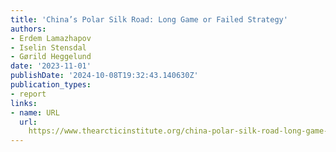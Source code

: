 ```yaml
---
title: 'China’s Polar Silk Road: Long Game or Failed Strategy'
authors:
- Erdem Lamazhapov
- Iselin Stensdal
- Gørild Heggelund
date: '2023-11-01'
publishDate: '2024-10-08T19:32:43.140630Z'
publication_types:
- report
links:
- name: URL
  url: 
    https://www.thearcticinstitute.org/china-polar-silk-road-long-game-failed-strategy/
---
```


